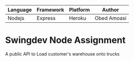| Language | Framework | Platform | Author |
| -------- | -------- |--------|--------|
| Nodejs | Express | Heroku|Obed Amoasi |


# Swingdev Node Assignment

A public API to Load customer's warehouse onto trucks

